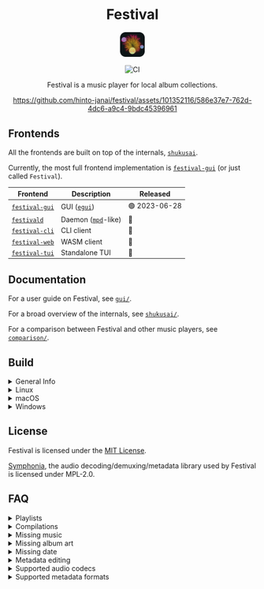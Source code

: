 <div align="center">

# Festival
<img src="assets/images/icon/512.png" width="10%"/>

![CI](https://github.com/hinto-janai/festival/actions/workflows/ci.yml/badge.svg)

Festival is a music player for local album collections.

https://github.com/hinto-janai/festival/assets/101352116/586e37e7-762d-4dc6-a9c4-9bdc45396961

</div>

## Frontends
All the frontends are built on top of the internals, [`shukusai`](https://github.com/hinto-janai/festival/tree/main/shukusai).

Currently, the most full frontend implementation is [`festival-gui`](https://github.com/hinto-janai/festival/tree/main/gui) (or just called `Festival`).

| Frontend                    | Description | Released |
|-----------------------------|-------------|----------|
| [`festival-gui`](https://github.com/hinto-janai/festival/tree/main/gui) | GUI ([`egui`](https://github.com/emilk/egui))                   | 🟢 2023-06-28 |
| [`festivald`](https://github.com/hinto-janai/festival/tree/main/daemon) | Daemon ([`mpd`](https://github.com/MusicPlayerDaemon/MPD)-like) | 🔴            |
| [`festival-cli`](https://github.com/hinto-janai/festival/tree/main/cli) | CLI client                                                      | 🔴            |
| [`festival-web`](https://github.com/hinto-janai/festival/tree/main/web) | WASM client                                                     | 🔴            |
| [`festival-tui`](https://github.com/hinto-janai/festival/tree/main/tui) | Standalone TUI                                                  | 🔴            |

## Documentation
For a user guide on Festival, see [`gui/`](https://github.com/hinto-janai/festival/tree/main/gui).

For a broad overview of the internals, see [`shukusai/`](https://github.com/hinto-janai/festival/tree/main/shukusai).

For a comparison between Festival and other music players, see [`comparison/`](https://github.com/hinto-janai/festival/tree/main/comparison).

## Build
<details>
<summary>General Info</summary>

---

You need [`cargo`](https://www.rust-lang.org/learn/get-started) and at least `rustc 1.70`.

You also need to clone the `submodules` that include patched libraries found in [`external/`](https://github.com/hinto-janai/festival/tree/main/external):
```bash
git clone --recursive https://github.com/hinto-janai/festival
```

The repo is a workspace, with `shukusai` and the `Frontend`'s all having a top-level directory, e.g:
- [`shukusai/`](https://github.com/hinto-janai/festival/tree/main/shukusai)
- [`gui/`](https://github.com/hinto-janai/festival/tree/main/gui)

Building at the root will build all binaries.

Currently, the only packages in the workspace are `shukusai` and `festival-gui`, which gets built as `festival[.exe]`.

---

</details>

<details>
<summary>Linux</summary>

---

The pre-compiled Linux binaries are built on Ubuntu 20.04, you'll need these packages to build:
```
sudo apt install libgtk-3-dev libasound2-dev libjack-dev libpulse-dev
```

To build:
```
cargo build --release
```

Optionally, to create an `AppImage` after building, at the repo root, run:
```bash
cd utils/
./mk_appimage.sh
```
This will create `Festival-v${VERSION}-x86_64.AppImage`.

This requires `appimagetool`. If not detected, it will `wget` the latest release to `/tmp` and use that instead.

---

</details>

<details>
<summary>macOS</summary>

---

To build:
```
cargo build --release
```
Optionally, to create a `Festival.app` after building, at the repo root, run:
```bash
cd utils/
./mk_app.sh
```
This will create `Festival.app`.

Optionally, to create a `.dmg` after that, run:
```bash
./mk_dmg.sh
```
This will create `Festival-v${VERSION}-macos-(x64|arm64).dmg`, `x64` or `arm64` depending on your `cargo` target.

---

</details>

<details>
<summary>Windows</summary>

---

To build:
```
cargo build --release
```

There is a [`build.rs`](https://github.com/hinto-janai/festival/blob/main/gui/build.rs) file in `gui/` solely for Windows-specific things:

1. It sets the icon in `File Explorer`
2. It statically links `VCRUNTIME140.dll` (the binary will not be portable without this)

---

</details>

## License
Festival is licensed under the [MIT License](https://github.com/hinto-janai/festival/blob/main/LICENSE).

[Symphonia](https://github.com/pdeljanov/Symphonia), the audio decoding/demuxing/metadata library used by Festival is licensed under MPL-2.0.

## FAQ
</details>

<details>
<summary>Playlists</summary>

---

Festival does not support playlists at the moment.

---

</details>

<details>
<summary>Compilations</summary>

---

Festival does not directly support compilations (a single album, but with various artists) at the moment.

It will still load the album, but it will be spread out for each different artist.

---

</details>

<details>
<summary>Missing music</summary>

---

Your audio files must have proper metadata for Festival to detect it.

The required tags are:
- Artist
- Album

If the song title tag does not exist, the filename will be used instead.

For more details on metadata related errors, start Festival in a console:
```bash
./festival
```
and look for yellow `W` (Warn) log messages during a `Collection` reset.

---

</details>

<details>
<summary>Missing album art</summary>

---

If your audio file has embedded album art, Festival will use it.

If no embedded album art metadata is found, Festival will:
- Search in the same directory as the file for an image file
- Search in the file's parent directory for an image file

If an image file is not found, a default `?` album art will be used.

The supported image file formats are:
- `JPG/JPEG`
- `PNG`
- `BMP`
- `ICO`
- `TIFF`
- `WebP`
- `AVIF`

---

</details>

<details>
<summary>Missing date</summary>

---

Festival will look for a date metadata tag generally resembling the `YYYY-MM-DD` format.

Some examples of dates that will work:
- `2022-12-31` (YYYY-MM-DD)
- `2022` (YYYY)
- `31-12-2022` (DD-MM-YYYY)
- `12-31-2022` (MM-DD-YYYY)
- `2022/12/31` (YYYY-MM-DD but with a different separator)
- `20221231` (YYYY-MM-DD but with no separator)
- `2022-1-1` (YYYY-MM-DD)
- `2022-01-01` (YYYY-MM-DD)

As long as the year exists, the date will be parsed correctly. This means `MM-DD` metadata will be not parsed, so:
- `12-31` (MM-DD)
- `31-12` (DD-MM)

will not work. These will show up as `????-??-??` in Festival.

To fix your music metadata, see below for metadata editors.

---

</details>

<details>
<summary>Metadata editing</summary>

---

Festival is only a music player, not a metadata editor.

Some metadata editors you could use:

- [`Kid3`](https://kid3.kde.org)
- [`mp3tag`](https://www.mp3tag.de/en)
- [`puddletag`](https://docs.puddletag.net)
- [`MusicBrainz Picard`](https://picard.musicbrainz.org)

---

</details>

<details>

<summary>Supported audio codecs</summary>

---

The supported audio codecs are:
- `AAC`
- `ADPCM`
- `ALAC`
- `FLAC`
- `MP3/MP2/MP1/MPA/MPEG`
- `Ogg/Vorbis`
- `Opus`
- `WAV`
- `AIFF`
- `WavPack`

---

</details>

<details>
<summary>Supported metadata formats</summary>

---

| Format                | Status    |
|-----------------------|-----------|
| ID3v1                 | Great     |
| ID3v2                 | Great     |
| ISO/MP4               | Great     |
| RIFF                  | Great     |
| Vorbis comment (FLAC) | Perfect   |
| Vorbis comment (OGG)  | Perfect   |

---

</details>

